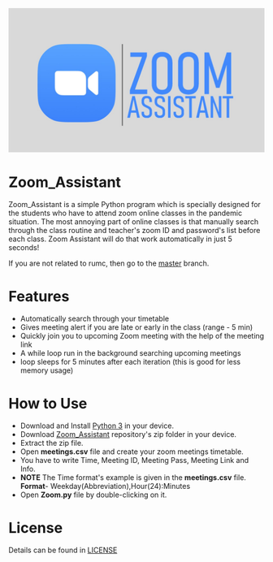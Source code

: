 ![zoom_assistant](zoom_pic.jpg)
# Zoom_Assistant
Zoom_Assistant is a simple Python program which is specially designed for the students who have to attend zoom online classes in the pandemic situation. The most annoying part of online classes is that manually search through the class routine and teacher's zoom ID and password's list before each class. Zoom Assistant will do that work automatically in just 5 seconds!

If you are not related to rumc, then go to the [master](https://github.com/ahammadshawki8/Zoom_Assistant) branch.

# Features
* Automatically search through your timetable
* Gives meeting alert if you are late or early in the class (range - 5 min)
* Quickly join you to upcoming Zoom meeting with the help of the meeting link
* A while loop run in the background searching upcoming meetings
* loop sleeps for 5 minutes after each iteration (this is good for less memory usage)

# How to Use
* Download and Install [Python 3](https://www.python.org/downloads/) in your device.
* Download [Zoom_Assistant](https://github.com/ahammadshawki8/Zoom_Assistant.git) repository's zip folder in your device.
* Extract the zip file.
* Open  **meetings.csv** file and create your zoom meetings timetable.
* You have to write Time, Meeting ID, Meeting Pass, Meeting Link and Info. 
* **NOTE** The Time format's example is given in the **meetings.csv** file.    
**Format**-   Weekday(Abbreviation),Hour(24):Minutes
* Open **Zoom.py** file by double-clicking on it.


# License
Details can be found in [LICENSE](LICENSE)
